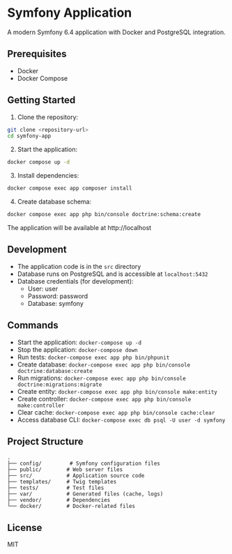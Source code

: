 # Symfony Application

A modern Symfony 6.4 application with Docker and PostgreSQL integration.

## Prerequisites

- Docker
- Docker Compose

## Getting Started

1. Clone the repository:
```bash
git clone <repository-url>
cd symfony-app
```

2. Start the application:
```bash
docker compose up -d
```

3. Install dependencies:
```bash
docker compose exec app composer install
```

4. Create database schema:
```bash
docker compose exec app php bin/console doctrine:schema:create
```

The application will be available at http://localhost

## Development

- The application code is in the `src` directory
- Database runs on PostgreSQL and is accessible at `localhost:5432`
- Database credentials (for development):
  - User: user
  - Password: password
  - Database: symfony

## Commands

- Start the application: `docker-compose up -d`
- Stop the application: `docker-compose down`
- Run tests: `docker-compose exec app php bin/phpunit`
- Create database: `docker-compose exec app php bin/console doctrine:database:create`
- Run migrations: `docker-compose exec app php bin/console doctrine:migrations:migrate`
- Create entity: `docker-compose exec app php bin/console make:entity`
- Create controller: `docker-compose exec app php bin/console make:controller`
- Clear cache: `docker-compose exec app php bin/console cache:clear`
- Access database CLI: `docker-compose exec db psql -U user -d symfony`

## Project Structure

```
.
├── config/         # Symfony configuration files
├── public/        # Web server files
├── src/           # Application source code
├── templates/     # Twig templates
├── tests/         # Test files
├── var/           # Generated files (cache, logs)
├── vendor/        # Dependencies
└── docker/        # Docker-related files
```

## License

MIT